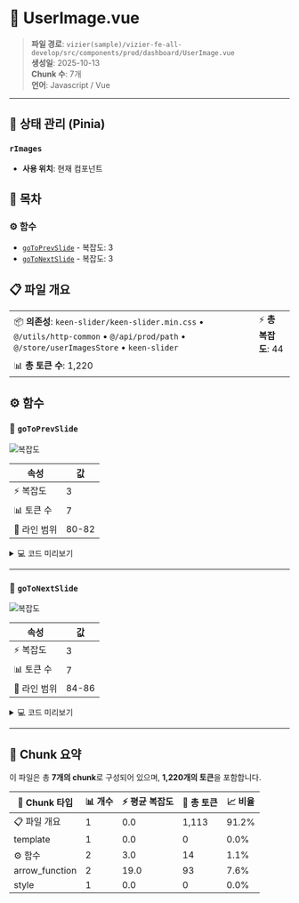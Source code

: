 # 📄 UserImage.vue

> **파일 경로**: `vizier(sample)/vizier-fe-all-develop/src/components/prod/dashboard/UserImage.vue`  
> **생성일**: 2025-10-13  
> **Chunk 수**: 7개  
> **언어**: Javascript / Vue
---


## 🏪 상태 관리 (Pinia)

### `rImages`
- **사용 위치**: 현재 컴포넌트



## 📑 목차

### ⚙️ 함수
- [`goToPrevSlide`](#function-gotoprevslide) - 복잡도: 3
- [`goToNextSlide`](#function-gotonextslide) - 복잡도: 3


## 📋 파일 개요

| | |
|--|--|
| 📦 **의존성**: `keen-slider/keen-slider.min.css` • `@/utils/http-common` • `@/api/prod/path` • `@/store/userImagesStore` • `keen-slider` | ⚡ **총 복잡도**: 44 |
| 📊 **총 토큰 수**: 1,220 |  |




## ⚙️ 함수

### <a id="function-gotoprevslide"></a>🔧 `goToPrevSlide`

![복잡도](https://img.shields.io/badge/복잡도-3-green)

| 속성 | 값 |
|------|----|
| ⚡ 복잡도 | 3 |
| 📊 토큰 수 | 7 |
| 📍 라인 범위 | 80-82 |





<details>
<summary>💻 코드 미리보기</summary>

```javascript
function goToPrevSlide() {
  if (sliderInstance.value) sliderInstance.value.prev();
}...
```

**Chunk 메타데이터**
- 🆔 **ID**: `7a1835cbbefb`
- 🏷️ **태그**: `function, javascript`

</details>

---

### <a id="function-gotonextslide"></a>🔧 `goToNextSlide`

![복잡도](https://img.shields.io/badge/복잡도-3-green)

| 속성 | 값 |
|------|----|
| ⚡ 복잡도 | 3 |
| 📊 토큰 수 | 7 |
| 📍 라인 범위 | 84-86 |





<details>
<summary>💻 코드 미리보기</summary>

```javascript
function goToNextSlide() {
  if (sliderInstance.value) sliderInstance.value.next();
}...
```

**Chunk 메타데이터**
- 🆔 **ID**: `bebea5ed4a4e`
- 🏷️ **태그**: `function, javascript`

</details>

---



## 🧩 Chunk 요약

이 파일은 총 **7개의 chunk**로 구성되어 있으며, **1,220개의 토큰**을 포함합니다.

| 🧩 Chunk 타입 | 📊 개수 | ⚡ 평균 복잡도 | 📝 총 토큰 | 📈 비율 |
|---------------|--------|-------------|----------|--------|
| 📋 파일 개요 | 1 | 0.0 | 1,113 | 91.2% |
| template | 1 | 0.0 | 0 | 0.0% |
| ⚙️ 함수 | 2 | 3.0 | 14 | 1.1% |
| arrow_function | 2 | 19.0 | 93 | 7.6% |
| style | 1 | 0.0 | 0 | 0.0% |

